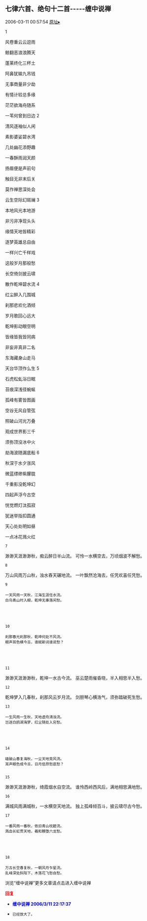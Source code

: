 ## 七律六首、绝句十二首-----缠中说禅
2006-03-11 00:57:54
[原址▸](http://www.fxgan.com/chan_time/2006_01_06/128.htm)



 
  
   
  
  
  
   
  
  
   
  

  1 

 
  风卷重云云逗雨
  
 
  鲸翻恶浪浪腾天
  
 
  蓬莱终化三杯土
  
 
  阿鼻犹输九吊钱
 
 
  无事商量非少劫
  
 
  有情计较总多缘
  
 
  茫茫欲海舟随系
  
 
  一苇何曾到日边 
     2 
 
 
  清风逐袖似人闲
  
 
  素影婆娑碧水湾
  
 
  几处幽花添野趣
  
 
  一春酥雨润天颜
  
 
  扬眉便是声前句
  
 
  触目无非末后关
  
 
  莫作禅思深处会
  
 
  云生空际幻斑斓 
     3 
 
 
  本地风光本地游
  
 
  非污非净现头头
  
 
  缘情天地皆精彩
  
 
  逐梦英雄总自由
  
 
  一样兴亡千样戏
  
 
  这般岁月那般愁
  
 
  长空倚剑披云啸
  
 
  散作乾坤碧水流 
     4 
 
 
  红尘醉入几围城
  
 
  刹那悲欢化酒倾
  
 
  岁月歌回心远大
  
 
  乾坤影动眼空明
  
 
  皆缘皆我皆同病
  
 
  非妄非真非二名
  
 
  东海藏身山走马
  
 
  天台华顶作么生 
     5 
 
 
  石虎松虬浴日眠
  
 
  苔痕深浅径蜿蜒
  
 
  孤峰有雾皆图画
  
 
  空谷无风自管弦
  
 
  照破山河光万叠
  
 
  观成世界影三千
  
 
  须弥顶没冰中火
  
 
  劫海波随漏底船 
     6 
 
 
  秋深于水夕涨风
  
 
  微蓝缥缈紫朦胧
  
 
  千重影没乾坤幻
  
 
  四起声浮今古空
  
 
  恍觉燃灯汰孤寂
  
 
  犹迷举指扣圆通
  
 
  天心处处明如昼
 
  
   一点冰花溅火红 
  
  
   
  
  
   
  
  
    7
  
  
   
  
  
   渺渺天涯渺渺秋，痴云醉日半山流。
    可怜一水横空去，万顷烟波不解愁。
  
  
   
  
  
    8
  
  
   
  
  
   万山风雨万山秋，浊水舂天碾地流。
    一叶飘然沧海去，任凭欢喜任凭愁。
  
  
   
  
  
    9 
    　　　　　　 
    一天风雨一天秋，江海生涯任水流。
    白鸟青山时入眼，乾坤无事落闲愁。
  
  
   
  
  
    10 
    　　 
    刹那春光刹那秋，乾坤何处不风流。
    眼声耳色横今古，谁赋新词谁说愁？ 
  
  
   
  
  
    11 
  
  
   
  
  
   渺渺天涯渺渺秋，乾坤一水古今流。
    巫云楚雨催昏晓，半入相思半入愁。
  
  
   
  
  
    12 
  
  
   
  
  
   乾坤梦入几春秋，刹那风云岁月流。
    剑胆琴心横浩气，须弥踏破死生愁。
  
  
   
  
  
    13 
    　　 
    一生风雨一生秋，天地虚舟清浊流。
    岂逐白鸥湖海梦，红尘随处入穷愁。
  
  
   
  
  
    14 
    　　 
    磕破山春复海秋，一尘天地竞风流。
    耳声眼色成今古，日月低昂愁底愁？ 
  
  
    15 
  
  
   
  
  
   渺渺天涯渺渺秋，绮霞烟水自空流。
    谁怜西岭西风后，满地相思满地愁。
  
  
   
  
  
    16 
  
  
   
  
  
   满城风雨满城秋，一水横空天地流。
    独上孤峰倾百斗，披云啸尽古今愁。
  
  
   
  
  
    17 
    　　 
    一番风雨一番秋，依旧青山枕碧流。
    溅血长虹贯天地，羲和鞭堕六龙愁。
  
  
   
  
  
    18 
    　　　　 
    万古长空春复秋，一朝风月乍星流。
    乱峰深处斜阳下，木落花飞愁自愁。 
  
  
   
  
  
   
  
  
   
  
  
   浏览“缠中说禅”更多文章请点击进入缠中说禅
  
 
  
  
  
  
  
  
  
  
  
  
  
  
   
  
 
 
 
 
 
 
 




<font color='red'>**回复**</font>


- <font color='blue'>**缠中说禅 2006/3/11 22:17:37**</font>
- ```
  已经放大了。
  ```
